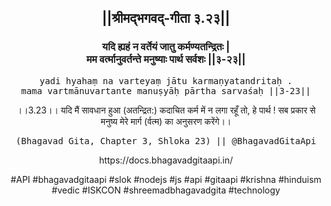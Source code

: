 <center><h2>||श्रीमद्‍भगवद्‍-गीता ३.२३||</h2>
<h3>यदि ह्यहं न वर्तेयं जातु कर्मण्यतन्द्रितः |<br/>मम वर्त्मानुवर्तन्ते मनुष्याः पार्थ सर्वशः ||३-२३||</h3>
<pre>yadi hyahaṃ na varteyaṃ jātu karmaṇyatandritaḥ .<br/>mama vartmānuvartante manuṣyāḥ pārtha sarvaśaḥ ||3-23||</pre>
<p>।।3.23।। यदि मैं सावधान हुआ (अतन्द्रित:) कदाचित कर्म में न लगा रहूँ तो, हे पार्थ ! सब प्रकार से मनुष्य मेरे मार्ग (र्वत्म) का अनुसरण करेंगे।।</p>
<pre>(Bhagavad Gita, Chapter 3, Shloka 23) || @BhagavadGitaApi</pre><p>https://docs.bhagavadgitaapi.in/</p><p>#API #bhagavadgitaapi #slok #nodejs #js #api #gitaapi #krishna #hinduism #vedic #ISKCON #shreemadbhagavadgita #technology</p></center>